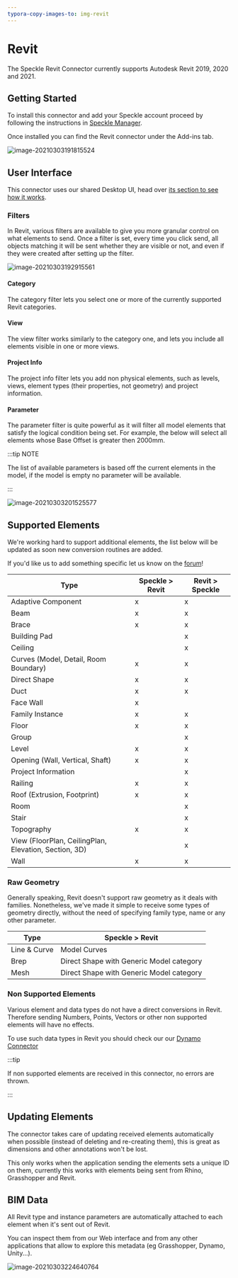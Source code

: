 ```yaml
---
typora-copy-images-to: img-revit
---
```


# Revit

The Speckle Revit Connector currently supports Autodesk Revit 2019, 2020 and 2021.

## Getting Started

To install this connector and add your Speckle account proceed by following the instructions in [Speckle Manager](/user/manager).

Once installed you can find the Revit connector under the Add-ins tab.

![image-20210303191815524](img-revit/image-20210303191815524.png)

## User Interface

This connector uses our shared Desktop UI, head over [its section to see how it works](/user/ui).

### Filters

In Revit, various filters are available to give you more granular control on what elements to send. Once a filter is set, every time you click send, all objects matching it will be sent whether they are visible or not, and even if they were created after setting up the filter.

![image-20210303192915561](img-revit/image-20210303192915561.png)

#### Category

The category filter lets you select one or more of the currently supported Revit categories. 

#### View

The view filter works similarly to the category one, and lets you include all elements visible in one or more views.

#### Project Info

The project info filter lets you add non physical elements, such as levels, views, element types (their properties, not geometry) and project information.

#### Parameter

The parameter filter is quite powerful as it will filter all model elements that satisfy the logical condition being set. For example, the below will select all elements whose Base Offset is greater then 2000mm.

:::tip NOTE

The list of available parameters is based off the current elements in the model, if the model is empty no parameter will be available.

:::

![image-20210303201525577](img-revit/image-20210303201525577.png) 

## Supported Elements

We're working hard to support additional elements, the list below will be updated as soon new conversion routines are added.

If you'd like us to add something specific let us know on the [forum](https://discourse.speckle.works/t/speckle-unity-2-0-feedback-wanted/1108)!

| Type                                                  | Speckle > Revit | Revit > Speckle |
| ----------------------------------------------------- | --------------- | --------------- |
| Adaptive Component                                    | x               | x               |
| Beam                                                  | x               | x               |
| Brace                                                 | x               | x               |
| Building Pad                                          |                 | x               |
| Ceiling                                               |                 | x               |
| Curves (Model, Detail, Room Boundary)                 | x               | x               |
| Direct Shape                                          | x               | x               |
| Duct                                                  | x               | x               |
| Face Wall                                             | x               |                 |
| Family Instance                                       | x               | x               |
| Floor                                                 | x               | x               |
| Group                                                 |                 | x               |
| Level                                                 | x               | x               |
| Opening (Wall, Vertical, Shaft)                       | x               | x               |
| Project Information                                   |                 | x               |
| Railing                                               | x               | x               |
| Roof (Extrusion, Footprint)                           | x               | x               |
| Room                                                  |                 | x               |
| Stair                                                 |                 | x               |
| Topography                                            | x               | x               |
| View (FloorPlan, CeilingPlan, Elevation, Section, 3D) |                 | x               |
| Wall                                                  | x               | x               |

### Raw Geometry

Generally speaking, Revit doesn't support raw geometry as it deals with families. Nonetheless, we've made it simple to receive some types of geometry directly, without the need of specifying family type, name or any other parameter.

| Type         | Speckle > Revit                          |
| ------------ | ---------------------------------------- |
| Line & Curve | Model Curves                             |
| Brep         | Direct Shape with Generic Model category |
| Mesh         | Direct Shape with Generic Model category |



### Non Supported Elements

Various element and data types do not have a direct conversions in Revit. Therefore sending Numbers, Points, Vectors or other non supported elements will have no effects. 

To use such data types in Revit you should check our our [Dynamo Connector](/user/dynamo)

:::tip

If non supported elements are received in this connector, no errors are thrown.

:::

## Updating Elements

The connector takes care of updating received elements automatically when possible (instead of deleting and re-creating them), this is great as dimensions and other annotations won't be lost.

This only works when the application sending the elements sets a unique ID on them, currently this works with elements being sent from Rhino, Grasshopper and Revit.



## BIM Data

All Revit type and instance parameters are automatically attached to each element when it's sent out of Revit.

You can inspect them from our Web interface and from any other applications that allow to explore this metadata (eg Grasshopper, Dynamo, Unity...).

![image-20210303224640764](img-revit/image-20210303224640764.png)